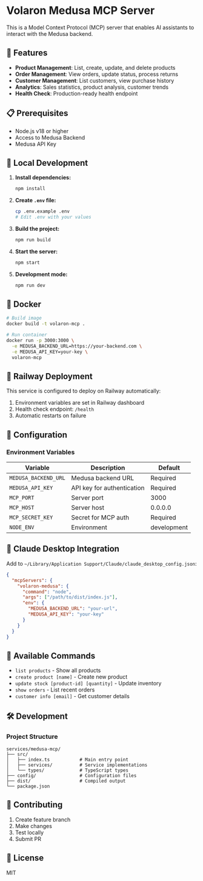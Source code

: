 # Volaron Medusa MCP Server

This is a Model Context Protocol (MCP) server that enables AI assistants to interact with the Medusa backend.

## 🚀 Features

- **Product Management**: List, create, update, and delete products
- **Order Management**: View orders, update status, process returns
- **Customer Management**: List customers, view purchase history
- **Analytics**: Sales statistics, product analysis, customer trends
- **Health Check**: Production-ready health endpoint

## 📋 Prerequisites

- Node.js v18 or higher
- Access to Medusa Backend
- Medusa API Key

## 🔧 Local Development

1. **Install dependencies:**
   ```bash
   npm install
   ```

2. **Create `.env` file:**
   ```bash
   cp .env.example .env
   # Edit .env with your values
   ```

3. **Build the project:**
   ```bash
   npm run build
   ```

4. **Start the server:**
   ```bash
   npm start
   ```

5. **Development mode:**
   ```bash
   npm run dev
   ```

## 🐳 Docker

```bash
# Build image
docker build -t volaron-mcp .

# Run container
docker run -p 3000:3000 \
  -e MEDUSA_BACKEND_URL=https://your-backend.com \
  -e MEDUSA_API_KEY=your-key \
  volaron-mcp
```

## 🚀 Railway Deployment

This service is configured to deploy on Railway automatically:

1. Environment variables are set in Railway dashboard
2. Health check endpoint: `/health`
3. Automatic restarts on failure

## 🔧 Configuration

### Environment Variables

| Variable | Description | Default |
|----------|-------------|---------|
| `MEDUSA_BACKEND_URL` | Medusa backend URL | Required |
| `MEDUSA_API_KEY` | API key for authentication | Required |
| `MCP_PORT` | Server port | 3000 |
| `MCP_HOST` | Server host | 0.0.0.0 |
| `MCP_SECRET_KEY` | Secret for MCP auth | Required |
| `NODE_ENV` | Environment | development |

## 🔌 Claude Desktop Integration

Add to `~/Library/Application Support/Claude/claude_desktop_config.json`:

```json
{
  "mcpServers": {
    "volaron-medusa": {
      "command": "node",
      "args": ["/path/to/dist/index.js"],
      "env": {
        "MEDUSA_BACKEND_URL": "your-url",
        "MEDUSA_API_KEY": "your-key"
      }
    }
  }
}
```

## 📝 Available Commands

- `list products` - Show all products
- `create product [name]` - Create new product
- `update stock [product-id] [quantity]` - Update inventory
- `show orders` - List recent orders
- `customer info [email]` - Get customer details

## 🛠️ Development

### Project Structure

```
services/medusa-mcp/
├── src/
│   ├── index.ts           # Main entry point
│   ├── services/          # Service implementations
│   └── types/             # TypeScript types
├── config/                # Configuration files
├── dist/                  # Compiled output
└── package.json
```

## 🤝 Contributing

1. Create feature branch
2. Make changes
3. Test locally
4. Submit PR

## 📄 License

MIT